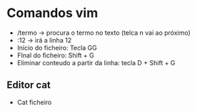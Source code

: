 # Comandos vim
- /termo -> procura o termo no texto (telca n vai ao próximo)
- :12 -> irá a linha 12
- Início do ficheiro: Tecla GG
- FInal do ficheiro: Shift + G
- Eliminar conteudo a partir da linha: tecla D + Shift + G

## Editor cat
- Cat ficheiro